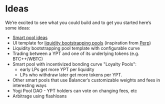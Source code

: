 # Ideas

We’re excited to see what you could build and to get you started here’s some ideas:

* [Smart pool ideas](https://app.gitbook.com/@balancer/s/balancer/~/drafts/-MHuBkdyygP9En7KTcm4/guides/smart-pool-templates-gui)
* UI template for [liquidity bootstrapping pools](https://balancer.finance/2020/03/04/building-liquidity-into-token-distribution/) \(inspiration from [Perp](https://medium.com/@perpetualprotocol/everything-you-need-to-know-about-the-first-liquidity-bootstrapping-pool-lbp-60a61b368c82)\)
* Liquidity bootstrapping pool template with configurable curve
* Trading between a YPT and one of its underlying tokens \(e.g. BTC++/WBTC\)
* Smart pool with incentivized bonding curve "Loyalty Pools":
  * early LPs get more YPT per liquidity
  * LPs who withdraw later get more tokens per YPT.
* Other smart pools that use Balancer’s customizable weights and fees in interesting ways
* Yogi Pool DAO - YPT holders can vote on changing fees, etc
* Arbitrage using flashloans

